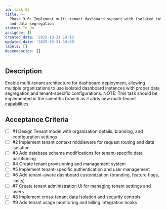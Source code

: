 ```yaml
---
id: task-53
title: >-
  Phase 3.6: Implement multi-tenant dashboard support with isolated instances
  and data segregation
status: To Do
assignee: []
created_date: '2025-10-31 14:12'
updated_date: '2025-10-31 14:30'
labels: []
dependencies: []
---
```


## Description

<!-- SECTION:DESCRIPTION:BEGIN -->
Enable multi-tenant architecture for dashboard deployment, allowing multiple organizations to use isolated dashboard instances with proper data segregation and tenant-specific configurations. NOTE: This task should be implemented in the scientific branch as it adds new multi-tenant capabilities.
<!-- SECTION:DESCRIPTION:END -->

## Acceptance Criteria
<!-- AC:BEGIN -->
- [ ] #1 Design Tenant model with organization details, branding, and configuration settings
- [ ] #2 Implement tenant context middleware for request routing and data isolation
- [ ] #3 Add database schema modifications for tenant-specific data partitioning
- [ ] #4 Create tenant provisioning and management system
- [ ] #5 Implement tenant-specific authentication and user management
- [ ] #6 Add tenant-aware dashboard customization (branding, feature flags, limits)
- [ ] #7 Create tenant administration UI for managing tenant settings and users
- [ ] #8 Implement cross-tenant data isolation and security controls
- [ ] #9 Add tenant usage monitoring and billing integration hooks
<!-- AC:END -->
